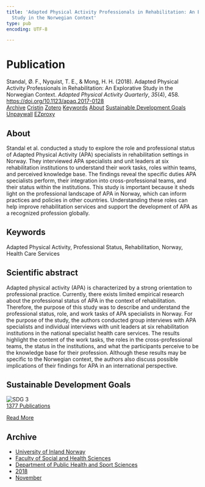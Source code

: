 ```yaml
---
title: 'Adapted Physical Activity Professionals in Rehabilitation: An Explorative
  Study in the Norwegian Context'
type: pub
encoding: UTF-8

---
```

<h1>Publication</h1>
<article id="csl-bib-container-MYG25E9V" class="csl-bib-container">
  <div class="csl-bib-body"> <div class="csl-entry">Standal, Ø. F., Nyquist, T. E., &#38; Mong, H. H. (2018). Adapted Physical Activity Professionals in Rehabilitation: An Explorative Study in the Norwegian Context. <i>Adapted Physical Activity Quarterly</i>, <i>35</i>(4), 458. <a href="https://doi.org/10.1123/apaq.2017-0128">https://doi.org/10.1123/apaq.2017-0128</a></div> </div>
  <div class="csl-bib-buttons">
    <a href="#taxonomy-article-MYG25E9V" alt="archive" class="csl-bib-button">Archive</a>
    <a href="https://app.cristin.no/results/show.jsf?id=1634780" alt="Cristin" class="csl-bib-button">Cristin</a>
    <a href="http://zotero.org/groups/5881554/items/MYG25E9V" alt="Zotero" class="csl-bib-button">Zotero</a>
    <a href="#keywords-article-MYG25E9V" alt="keywords" class="csl-bib-button">Keywords</a>
    <a href="#about-article-MYG25E9V" alt="about_pub" class="csl-bib-button">About</a>
    <a href="#sdg-article-MYG25E9V" alt="sdg" class="csl-bib-button">Sustainable Development Goals</a>
    <a href="https://brage.inn.no/inn-xmlui/bitstream/11250/2646753/1/APA%2bprofessionals.pdf" alt="Unpaywall" class="csl-bib-button">Unpaywall</a>
    <a href="https://brage.inn.no/inn-xmlui/bitstream/11250/2646753/1/APA%2bprofessionals.pdf" alt="EZproxy" class="csl-bib-button">EZproxy</a>
  </div>
  <div id="csl-bib-meta-container-MYG25E9V"></div>
</article>
<div id="csl-bib-meta-MYG25E9V" class="csl-bib-meta">
  <article id="about-article-MYG25E9V" class="about_pub-article">
    <h1>About</h1>
    Standal et al. conducted a study to explore the role and professional status of Adapted Physical Activity (APA) specialists in rehabilitation settings in Norway. They interviewed APA specialists and unit leaders at six rehabilitation institutions to understand their work tasks, roles within teams, and perceived knowledge base. The findings reveal the specific duties APA specialists perform, their integration into cross-professional teams, and their status within the institutions. This study is important because it sheds light on the professional landscape of APA in Norway, which can inform practices and policies in other countries. Understanding these roles can help improve rehabilitation services and support the development of APA as a recognized profession globally.
  </article>
  <article id="keywords-article-MYG25E9V" class="keywords-article">
    <h1>Keywords</h1>
    Adapted Physical Activity, Professional Status, Rehabilitation, Norway, Health Care Services
  </article>
  <article id="abstract-article-MYG25E9V" class="abstract-article">
    <h1>Scientific abstract</h1>
    Adapted physical activity (APA) is characterized by a strong orientation to professional practice. Currently, there exists limited empirical research about the professional status of APA in the context of rehabilitation. Therefore, the purpose of this study was to describe and understand the professional status, role, and work tasks of APA specialists in Norway. For the purpose of the study, the authors conducted group interviews with APA specialists and individual interviews with unit leaders at six rehabilitation institutions in the national specialist health care services. The results highlight the content of the work tasks, the roles in the cross-professional teams, the status in the institutions, and what the participants perceive to be the knowledge base for their profession. Although these results may be specific to the Norwegian context, the authors also discuss possible implications of their findings for APA in an international perspective.
  </article>
  <article id="sdg-article-MYG25E9V" class="sdg-article">
    <h1>Sustainable Development Goals</h1>
    <div class="sdg-container"><div id="sdg3" class="sdg">
        <img src="{{< params subfolder >}}images/sdg/sdg03_en.png" class="image" alt="SDG 3">
        <div class="sdg-overlay">
          <a href="{{< params subfolder >}}en/archive/?sdg=3#archive" class="sdg-publication-count"><span>1377</span> Publications</a>
          <p><a href="https://sdgs.un.org/goals/goal3" class="sdg-read-more">Read More</a></p>
        </div>
      </div></div>
  </article>
  <article id="taxonomy-article-MYG25E9V" class="taxonomy-article">
    <h1>Archive</h1>
    <ul>
      <li><a href="{{< params subfolder >}}en/archive/?key=3DCRN523">University of Inland Norway</a></li>
      <li><a href="{{< params subfolder >}}en/archive/?key=IDKFS3MX">Faculty of Social and Health Sciences</a></li>
      <li><a href="{{< params subfolder >}}en/archive/?key=FJXE3Z8X">Department of Public Health and Sport Sciences</a></li>
      <li><a href="{{< params subfolder >}}en/archive/?key=H5P87HVL">2018</a></li>
      <li><a href="{{< params subfolder >}}en/archive/?key=B6VAV5UR">November</a></li>
    </ul>
  </article>
</div>
